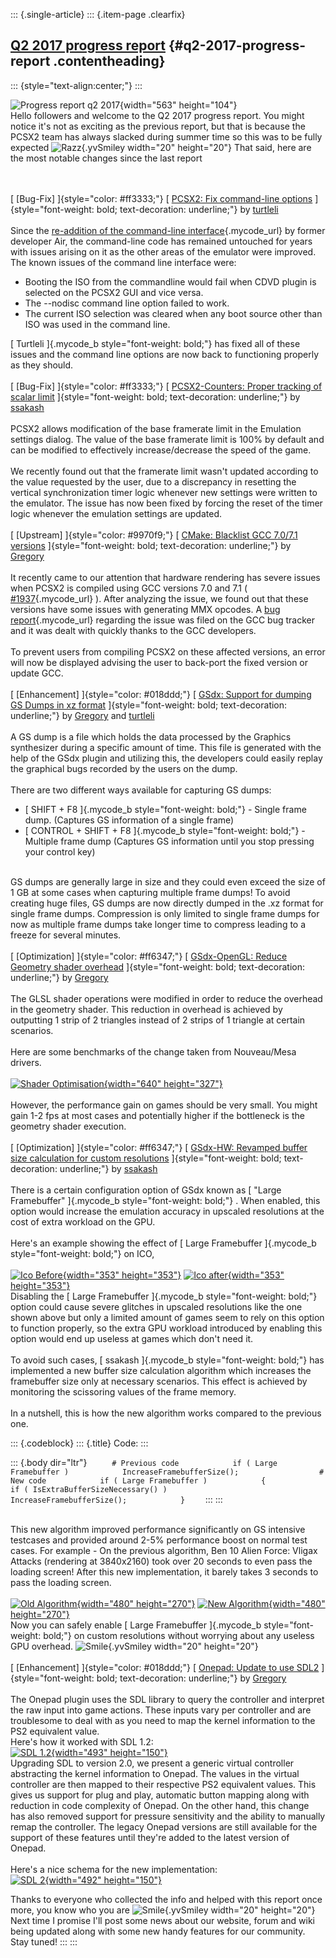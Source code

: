 ::: {.single-article}
::: {.item-page .clearfix}
## [Q2 2017 progress report](/284-q2-2017-progress-report.html) {#q2-2017-progress-report .contentheading}

::: {style="text-align:center;"}
:::

![Progress report q2
2017](/images/stories/frontend/progress_reports/q2-2017/progrepq22017.jpg){width="563"
height="104"}\
Hello followers and welcome to the Q2 2017 progress report. You might
notice it\'s not as exciting as the previous report, but that is because
the PCSX2 team has always slacked during summer time so this was to be
fully expected
![Razz](https://pcsx2.net/images/stories/frontend/smilies/tongue.gif){.yvSmiley
width="20" height="20"} That said, here are the most notable changes
since the last report

\
\
[ \[Bug-Fix\] ]{style="color: #ff3333;"} [ [PCSX2: Fix command-line
options](https://github.com/PCSX2/pcsx2/pull/1907)
]{style="font-weight: bold; text-decoration: underline;"} by
[turtleli](https://github.com/turtleli)\
\
Since the [re-addition of the command-line
interface](http://forums.pcsx2.net/Thread-blog-The-return-of-the-Commandline?pid=118520&highlight=commandline#pid118520){.mycode_url}
by former developer Air, the command-line code has remained untouched
for years with issues arising on it as the other areas of the emulator
were improved. The known issues of the command line interface were:

-   Booting the ISO from the commandline would fail when CDVD plugin is
    selected on the PCSX2 GUI and vice versa.
-   The \--nodisc command line option failed to work.
-   The current ISO selection was cleared when any boot source other
    than ISO was used in the command line.

[ Turtleli ]{.mycode_b style="font-weight: bold;"} has fixed all of
these issues and the command line options are now back to functioning
properly as they should.\
\
[ \[Bug-Fix\] ]{style="color: #ff3333;"} [ [PCSX2-Counters: Proper
tracking of scalar limit](https://github.com/PCSX2/pcsx2/pull/2014)
]{style="font-weight: bold; text-decoration: underline;"} by
[ssakash](https://github.com/turtleli)\
\
PCSX2 allows modification of the base framerate limit in the Emulation
settings dialog. The value of the base framerate limit is 100% by
default and can be modified to effectively increase/decrease the speed
of the game.\
\
We recently found out that the framerate limit wasn\'t updated according
to the value requested by the user, due to a discrepancy in resetting
the vertical synchronization timer logic whenever new settings were
written to the emulator. The issue has now been fixed by forcing the
reset of the timer logic whenever the emulation settings are updated.\
\
[ \[Upstream\] ]{style="color: #9970f9;"} [ [CMake: Blacklist GCC
7.0/7.1 versions](https://github.com/PCSX2/pcsx2/pull/1949)
]{style="font-weight: bold; text-decoration: underline;"} by
[Gregory](https://github.com/gregory38)\
\
It recently came to our attention that hardware rendering has severe
issues when PCSX2 is compiled using GCC versions 7.0 and 7.1 (
[\#1937](https://github.com/PCSX2/pcsx2/issues/1937){.mycode_url} ).
After analyzing the issue, we found out that these versions have some
issues with generating MMX opcodes. A [bug
report](https://gcc.gnu.org/bugzilla/show_bug.cgi?id=80799){.mycode_url}
regarding the issue was filed on the GCC bug tracker and it was dealt
with quickly thanks to the GCC developers.\
\
To prevent users from compiling PCSX2 on these affected versions, an
error will now be displayed advising the user to back-port the fixed
version or update GCC.\
\
[ \[Enhancement\] ]{style="color: #018ddd;"} [ [GSdx: Support for
dumping GS Dumps in xz format](https://github.com/PCSX2/pcsx2/pull/1922)
]{style="font-weight: bold; text-decoration: underline;"} by
[Gregory](https://github.com/gregory38) and
[turtleli](https://github.com/turtleli)\
\
A GS dump is a file which holds the data processed by the Graphics
synthesizer during a specific amount of time. This file is generated
with the help of the GSdx plugin and utilizing this, the developers
could easily replay the graphical bugs recorded by the users on the
dump.\
\
There are two different ways available for capturing GS dumps:

-   [ SHIFT + F8 ]{.mycode_b style="font-weight: bold;"} - Single frame
    dump. (Captures GS information of a single frame)
-   [ CONTROL + SHIFT + F8 ]{.mycode_b style="font-weight: bold;"} -
    Multiple frame dump (Captures GS information until you stop pressing
    your control key)

\
GS dumps are generally large in size and they could even exceed the size
of 1 GB at some cases when capturing multiple frame dumps! To avoid
creating huge files, GS dumps are now directly dumped in the .xz format
for single frame dumps. Compression is only limited to single frame
dumps for now as multiple frame dumps take longer time to compress
leading to a freeze for several minutes.\
\
[ \[Optimization\] ]{style="color: #ff6347;"} [ [GSdx-OpenGL: Reduce
Geometry shader overhead](https://github.com/PCSX2/pcsx2/pull/1995)
]{style="font-weight: bold; text-decoration: underline;"} by
[Gregory](https://github.com/gregory38)\
\
The GLSL shader operations were modified in order to reduce the overhead
in the geometry shader. This reduction in overhead is achieved by
outputting 1 strip of 2 triangles instead of 2 strips of 1 triangle at
certain scenarios.\
\
Here are some benchmarks of the change taken from Nouveau/Mesa drivers.\
\
[![Shader
Optimisation](/images/stories/frontend/progress_reports/q2-2017/shader-opt.png "Shader Optimisation"){width="640"
height="327"}](/images/stories/frontend/progress_reports/q2-2017/shader-opt.png)\
\
However, the performance gain on games should be very small. You might
gain 1-2 fps at most cases and potentially higher if the bottleneck is
the geometry shader execution.\
\
[ \[Optimization\] ]{style="color: #ff6347;"} [ [GSdx-HW: Revamped
buffer size calculation for custom
resolutions](https://github.com/PCSX2/pcsx2/pull/1942)
]{style="font-weight: bold; text-decoration: underline;"} by
[ssakash](https://github.com/ssakash)\
\
There is a certain configuration option of GSdx known as [ \"Large
Framebuffer\" ]{.mycode_b style="font-weight: bold;"} . When enabled,
this option would increase the emulation accuracy in upscaled
resolutions at the cost of extra workload on the GPU.\
\
Here\'s an example showing the effect of [ Large Framebuffer ]{.mycode_b
style="font-weight: bold;"} on ICO,\
\
[![Ico
Before](/images/stories/frontend/progress_reports/q2-2017/ico-befores.png "Ico Before"){width="353"
height="353"}](/images/stories/frontend/progress_reports/q2-2017/ico-before.png)
[![Ico
after](/images/stories/frontend/progress_reports/q2-2017/ico-afters.png "Shader Optimisation"){width="353"
height="353"}](/images/stories/frontend/progress_reports/q2-2017/ico-after.png)\
Disabling the [ Large Framebuffer ]{.mycode_b
style="font-weight: bold;"} option could cause severe glitches in
upscaled resolutions like the one shown above but only a limited amount
of games seem to rely on this option to function properly, so the extra
GPU workload introduced by enabling this option would end up useless at
games which don\'t need it.\
\
To avoid such cases, [ ssakash ]{.mycode_b style="font-weight: bold;"}
has implemented a new buffer size calculation algorithm which increases
the framebuffer size only at necessary scenarios. This effect is
achieved by monitoring the scissoring values of the frame memory.\
\
In a nutshell, this is how the new algorithm works compared to the
previous one.

::: {.codeblock}
::: {.title}
Code:
:::

::: {.body dir="ltr"}
`      # Previous code            if ( Large Framebuffer )            IncreaseFramebufferSize();                  # New code            if ( Large Framebuffer )            {            if ( IsExtraBufferSizeNecessary() )            IncreaseFramebufferSize();            }     `
:::
:::

\
This new algorithm improved performance significantly on GS intensive
testcases and provided around 2-5% performance boost on normal test
cases. For example - On the previous algorithm, Ben 10 Alien Force:
Vligax Attacks (rendering at 3840x2160) took over 20 seconds to even
pass the loading screen! After this new implementation, it barely takes
3 seconds to pass the loading screen.\
\
[![Old
Algorithm](/images/stories/frontend/progress_reports/q2-2017/old-algo.gif "Old Algorithm"){width="480"
height="270"}](/images/stories/frontend/progress_reports/q2-2017/old-algo.gif)
[![New
Algorithm](/images/stories/frontend/progress_reports/q2-2017/new-algo.gif "New Algorithm"){width="480"
height="270"}](/images/stories/frontend/progress_reports/q2-2017/new-algo.gif)\
Now you can safely enable [ Large Framebuffer ]{.mycode_b
style="font-weight: bold;"} on custom resolutions without worrying about
any useless GPU overhead.
![Smile](https://pcsx2.net/images/stories/frontend/smilies/smile.gif){.yvSmiley
width="20" height="20"}\
\
[ \[Enhancement\] ]{style="color: #018ddd;"} [ [Onepad: Update to use
SDL2](https://github.com/PCSX2/pcsx2/pull/1895)
]{style="font-weight: bold; text-decoration: underline;"} by
[Gregory](https://github.com/gregory38)\
\
The Onepad plugin uses the SDL library to query the controller and
interpret the raw input into game actions. These inputs vary per
controller and are troublesome to deal with as you need to map the
kernel information to the PS2 equivalent value.\
Here\'s how it worked with SDL 1.2:\
[![SDL
1.2](/images/stories/frontend/progress_reports/q2-2017/sdl1.2_process_s.png "SDL 1.2"){width="493"
height="150"}](/images/stories/frontend/progress_reports/q2-2017/sdl1.2_process.png)\
Upgrading SDL to version 2.0, we present a generic virtual controller
abstracting the kernel information to Onepad. The values in the virtual
controller are then mapped to their respective PS2 equivalent values.
This gives us support for plug and play, automatic button mapping along
with reduction in code complexity of Onepad. On the other hand, this
change has also removed support for pressure sensitivity and the ability
to manually remap the controller. The legacy Onepad versions are still
available for the support of these features until they\'re added to the
latest version of Onepad.\
\
Here\'s a nice schema for the new implementation:\
[![SDL
2](/images/stories/frontend/progress_reports/q2-2017/sdl2_process_s.png "SDL 2"){width="492"
height="150"}](/images/stories/frontend/progress_reports/q2-2017/sdl2_process.png)

Thanks to everyone who collected the info and helped with this report
once more, you know who you are
![Smile](https://pcsx2.net/images/stories/frontend/smilies/smile.gif){.yvSmiley
width="20" height="20"} Next time I promise I\'ll post some news about
our website, forum and wiki being updated along with some new handy
features for our community. Stay tuned!
:::
:::
